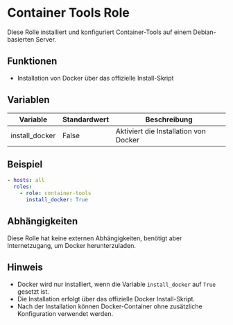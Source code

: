 # Container Tools Role

Diese Rolle installiert und konfiguriert Container-Tools auf einem Debian-basierten Server.

## Funktionen

- Installation von Docker über das offizielle Install-Skript

## Variablen

| Variable | Standardwert | Beschreibung |
|----------|--------------|--------------|
| install_docker | False | Aktiviert die Installation von Docker |

## Beispiel

```yaml
- hosts: all
  roles:
    - role: container-tools
      install_docker: True
```

## Abhängigkeiten

Diese Rolle hat keine externen Abhängigkeiten, benötigt aber Internetzugang, um Docker herunterzuladen.

## Hinweis

- Docker wird nur installiert, wenn die Variable `install_docker` auf `True` gesetzt ist.
- Die Installation erfolgt über das offizielle Docker Install-Skript.
- Nach der Installation können Docker-Container ohne zusätzliche Konfiguration verwendet werden.